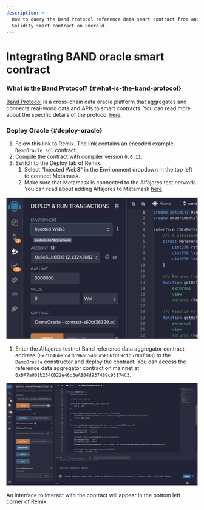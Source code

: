 ```yaml
---
description: >-
  How to query the Band Protocol reference data smart contract from another
  Solidity smart contract on Emerald.
---
```


# Integrating BAND oracle smart contract

### What is the Band Protocol? {#what-is-the-band-protocol}

[Band Protocol](https://bandprotocol.com) is a cross-chain data oracle
platform that aggregates and connects real-world data and APIs to smart
contracts. You can read more about the specific details of the protocol
[here](https://docs.bandchain.org).

### Deploy Oracle {#deploy-oracle}

1. Folow this link to Remix. The link contains an encoded example `DemoOracle.sol` contract.
2. Compile the contract with compiler version `0.6.11`.
3. Switch to the Deploy tab of Remix.
   1. Select "Injected Web3" in the Environment dropdown in the top left to connect Metamask.
   2. Make sure that Metamask is connected to the Alfajores test network. You can read about adding Alfajores to Metamask [here](https://docs.celo.org/getting-started/wallets/using-metamask-with-celo/manual-setup#adding-a-celo-network-to-metamask).

![environment](../../images/emerald/band-remix-environment.png)

1. Enter the Alfajores testnet Band reference data aggregator contract address (`0x71046b955Cdd96bC54aCa5E66fd69cfb5780f3BB`) to the `DemoOracle` constructor and deploy the contract. You can access the reference data aggregator contract on mainnet at `0xDA7a001b254CD22e46d3eAB04d937489c93174C3`.

![environment](../../images/emerald/band-remix-deploy.png)

An interface to interact with the contract will appear in the bottom left corner of Remix.
